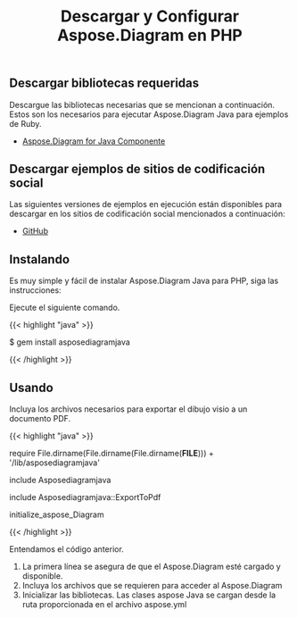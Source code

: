 ﻿---
title: Descargar y Configurar Aspose.Diagram en PHP
type: docs
weight: 10
url: /es/java/download-and-configure-aspose-diagram-in-php/
---
## **Descargar bibliotecas requeridas**
Descargue las bibliotecas necesarias que se mencionan a continuación. Estos son los necesarios para ejecutar Aspose.Diagram Java para ejemplos de Ruby.

- [Aspose.Diagram for Java Componente](https://repository.aspose.com/webapp/#/artifacts/browse/tree/General/repo/com/aspose/aspose-diagram)
## **Descargar ejemplos de sitios de codificación social**
Las siguientes versiones de ejemplos en ejecución están disponibles para descargar en los sitios de codificación social mencionados a continuación:

- [GitHub](https://github.com/asposediagram/Aspose.Diagram-for-Java/tree/master/Plugins/Aspose_Diagram_Java_for_PHP)
## **Instalando**
Es muy simple y fácil de instalar Aspose.Diagram Java para PHP, siga las instrucciones:

Ejecute el siguiente comando.

{{< highlight "java" >}}

 $ gem install asposediagramjava

{{< /highlight >}}
## **Usando**
Incluya los archivos necesarios para exportar el dibujo visio a un documento PDF.

{{< highlight "java" >}}

 require File.dirname(File.dirname(File.dirname(__FILE__))) + '/lib/asposediagramjava'

include Asposediagramjava

include Asposediagramjava::ExportToPdf

initialize_aspose_Diagram

{{< /highlight >}}

Entendamos el código anterior.

1. La primera línea se asegura de que el Aspose.Diagram esté cargado y disponible.
1. Incluya los archivos que se requieren para acceder al Aspose.Diagram
1. Inicializar las bibliotecas. Las clases aspose Java se cargan desde la ruta proporcionada en el archivo aspose.yml
